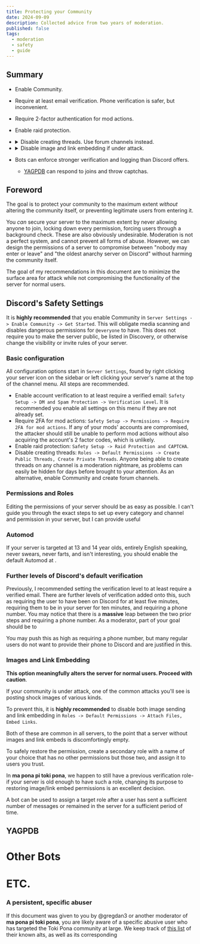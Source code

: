 ```yaml
---
title: Protecting your Community
date: 2024-09-09
description: Collected advice from two years of moderation.
published: false
tags:
  - moderation
  - safety
  - guide
---
```


## Summary

- Enable Community.
- Require at least email verification. Phone verification is safer, but
  inconvenient.
- Require 2-factor authentication for mod actions.
- Enable raid protection.
- <details><summary>Disable creating threads. Use forum channels instead.</summary>

  Optionally create a role which re-enables threads, assigning it to trusted
  users. I don't recommend allowing threads.
  </details>

- <details><summary>Disable image and link embedding if under attack.</summary>

  Optionally create a role which re-enables these and assign it to trusted
  users. You could use a bot to automatically assign the role after a set time
  or number of posts.
  </details>

- Bots can enforce stronger verification and logging than Discord offers.
  - [YAGPDB](https://yagpdb.xyz/) can respond to joins and throw captchas.

## Foreword

The goal is to protect your community to the maximum extent _without_ altering
the community itself, or preventing legitimate users from entering it.

You _can_ secure your server to the maximum extent by never allowing anyone to
join, locking down every permission, forcing users through a background check.
These are also obviously undesirable. Moderation is not a perfect system, and
cannot prevent all forms of abuse. However, we can design the permissions of a
server to compromise between "nobody may enter or leave" and "the oldest anarchy
server on Discord" without harming the community itself.

The goal of my recommendations in this document are to minimize the surface area
for attack while not compromising the functionality of the server for normal
users.

## Discord's Safety Settings

It is **highly recommended** that you enable Community in
`Server Settings -> Enable Community -> Get Started`. This will obligate media
scanning and disables dangerous permissions for `@everyone` to have. This does
not require you to make the server public, be listed in Discovery, or otherwise
change the visibility or invite rules of your server.

### Basic configuration

All configuration options start in `Server Settings`, found by right clicking
your server icon on the sidebar or left clicking your server's name at the top
of the channel menu. All steps are recommended.

- Enable account verification to at least require a verified email:
  `Safety Setup -> DM and Spam Protection -> Verification Level`. It is
  recommended you enable all settings on this menu if they are not already set.
- Require 2FA for mod actions:
  `Safety Setup -> Permissions -> Require 2FA for mod actions`. If any of your
  mods' accounts are compromised, the attacker should still be unable to perform
  mod actions without also acquiring the account's 2 factor codes, which is
  unlikely.
- Enable raid protection: `Safety Setup -> Raid Protection and CAPTCHA`.
- Disable creating threads:
  `Roles -> Default Permissions -> Create Public Threads, Create Private Threads`.
  Anyone being able to create threads on any channel is a moderation nightmare,
  as problems can easily be hidden for days before brought to your attention. As
  an alternative, enable Community and create forum channels.

### Permissions and Roles

Editing the permissions of your server should be as easy as possible. I can't
guide you through the exact steps to set up every category and channel and
permission in your server, but I can provide useful

### Automod

If your server is targeted at 13 and 14 year olds, entirely English speaking,
never swears, never farts, and isn't interesting, you should enable the default
Automod at .

### Further levels of Discord's default verification

Previously, I recommended setting the verification level to at least require a
verified email. There are further levels of verification added onto this, such
as requiring the user to have been on Discord for at least five minutes,
requiring them to be in your server for ten minutes, and requiring a phone
number. You may notice that there is a **massive** leap between the two prior
steps and requiring a phone number. As a moderator, part of your goal should be
to

You may push this as high as requiring a phone number, but many regular users do
not want to provide their phone to Discord and are justified in this.

### Images and Link Embedding

**This option meaningfully alters the server for normal users. Proceed with
caution**.

If your community is under attack, one of the common attacks you'll see is
posting shock images of various kinds.

To prevent this, it is **highly recommended** to disable both image sending and
link embedding in `Roles -> Default Permissions -> Attach Files, Embed Links`.

Both of these are common in all servers, to the point that a server without
images and link embeds is discomfortingly empty.

To safely restore the permission, create a secondary role with a name of your
choice that has no other permissions but those two, and assign it to users you
trust.

In **ma pona pi toki pona**, we happen to still have a previous verification
role- if your server is old enough to have such a role, changing its purpose to
restoring image/link embed permissions is an excellent decision.

A bot can be used to assign a target role after a user has sent a sufficient
number of messages or remained in the server for a sufficient period of time.

## YAGPDB

# Other Bots

# ETC.

### A persistent, specific abuser

If this document was given to you by @gregdan3 or another moderator of **ma pona
pi toki pona**, you are likely aware of a specific abusive user who has targeted
the Toki Pona community at large. We keep track of
[this list](https://gist.github.com/gregdan3/3d030628ed88f6cfff662e393ae91de2)
of their known alts, as well as its corresponding
